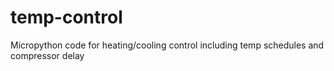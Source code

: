 # temp-control
Micropython code for heating/cooling control including temp schedules and compressor delay
